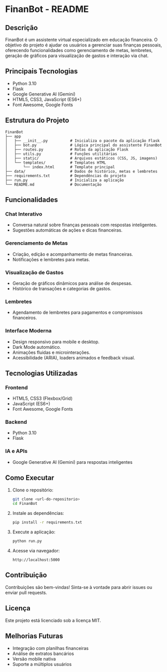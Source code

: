 # FinanBot - README

## Descrição
FinanBot é um assistente virtual especializado em educação financeira. O objetivo do projeto é ajudar os usuários a gerenciar suas finanças pessoais, oferecendo funcionalidades como gerenciamento de metas, lembretes, geração de gráficos para visualização de gastos e interação via chat.

## Principais Tecnologias
- Python 3.10
- Flask
- Google Generative AI (Gemini)
- HTML5, CSS3, JavaScript (ES6+)
- Font Awesome, Google Fonts

## Estrutura do Projeto

```
FinanBot
├── app
│   ├── __init__.py          # Inicializa o pacote da aplicação Flask
│   ├── bot.py               # Lógica principal do assistente FinanBot
│   ├── routes.py            # Rotas da aplicação Flask
│   ├── utils.py             # Funções utilitárias
│   ├── static/              # Arquivos estáticos (CSS, JS, imagens)
│   └── templates/           # Templates HTML
│       └── index.html       # Template principal
├── data/                    # Dados de histórico, metas e lembretes
├── requirements.txt         # Dependências do projeto
├── run.py                   # Inicializa a aplicação
└── README.md                # Documentação
```

## Funcionalidades

### Chat Interativo
- Conversa natural sobre finanças pessoais com respostas inteligentes.
- Sugestões automáticas de ações e dicas financeiras.

### Gerenciamento de Metas
- Criação, edição e acompanhamento de metas financeiras.
- Notificações e lembretes para metas.

### Visualização de Gastos
- Geração de gráficos dinâmicos para análise de despesas.
- Histórico de transações e categorias de gastos.

### Lembretes
- Agendamento de lembretes para pagamentos e compromissos financeiros.

### Interface Moderna
- Design responsivo para mobile e desktop.
- Dark Mode automático.
- Animações fluidas e microinterações.
- Acessibilidade (ARIA), loaders animados e feedback visual.

## Tecnologias Utilizadas

### Frontend
- HTML5, CSS3 (Flexbox/Grid)
- JavaScript (ES6+)
- Font Awesome, Google Fonts

### Backend
- Python 3.10
- Flask

### IA e APIs
- Google Generative AI (Gemini) para respostas inteligentes

## Como Executar

1. Clone o repositório:
   ```bash
   git clone <url-do-repositorio>
   cd FinanBot
   ```

2. Instale as dependências:
   ```bash
   pip install -r requirements.txt
   ```

3. Execute a aplicação:
   ```bash
   python run.py
   ```

4. Acesse via navegador:
   ```
   http://localhost:5000
   ```

## Contribuição

Contribuições são bem-vindas! Sinta-se à vontade para abrir issues ou enviar pull requests.

## Licença

Este projeto está licenciado sob a licença MIT.


## Melhorias Futuras

- Integração com planilhas financeiras
- Análise de extratos bancários
- Versão mobile nativa
- Suporte a múltiplos usuários


